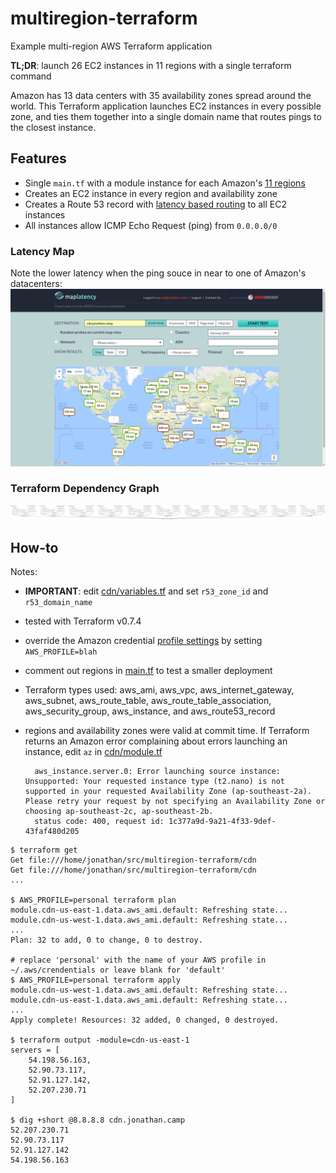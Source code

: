 # multiregion-terraform
Example multi-region AWS Terraform application

**TL;DR**: launch 26 EC2 instances in 11 regions with a single terraform command

Amazon has 13 data centers with 35 availability zones spread around the world. This Terraform application launches EC2 instances in every possible zone, and ties them together into a single domain name that routes pings to the closest instance.

## Features

* Single `main.tf` with a module instance for each Amazon's [11 regions][1]
* Creates an EC2 instance in every region and availability zone
* Creates a Route 53 record with [latency based routing][2] to all EC2 instances
* All instances allow ICMP Echo Request (ping) from `0.0.0.0/0`

### Latency Map
Note the lower latency when the ping souce in near to one of Amazon's datacenters:
[![latency map](map_latency.png)](https://raw.githubusercontent.com/kung-foo/multiregion-terraform/master/map_latency.png)

### Terraform Dependency Graph
[![graph](graph.png)](https://raw.githubusercontent.com/kung-foo/multiregion-terraform/master/graph.png)

## How-to

Notes:

* **IMPORTANT**: edit [cdn/variables.tf](cdn/variables.tf) and set `r53_zone_id` and `r53_domain_name`
* tested with Terraform v0.7.4
* override the Amazon credential [profile settings][3] by setting `AWS_PROFILE=blah`
* comment out regions in [main.tf](main.tf) to test a smaller deployment
* Terraform types used: aws_ami, aws_vpc, aws_internet_gateway, aws_subnet, aws_route_table, aws_route_table_association, aws_security_group, aws_instance, and aws_route53_record
* regions and availability zones were valid at commit time. If Terraform returns an Amazon error complaining about errors launching an instance, edit `az` in [cdn/module.tf](cdn/module.tf)

        aws_instance.server.0: Error launching source instance: Unsupported: Your requested instance type (t2.nano) is not supported in your requested Availability Zone (ap-southeast-2a). Please retry your request by not specifying an Availability Zone or choosing ap-southeast-2c, ap-southeast-2b.
        status code: 400, request id: 1c377a9d-9a21-4f33-9def-43faf480d205

```
$ terraform get
Get file:///home/jonathan/src/multiregion-terraform/cdn
Get file:///home/jonathan/src/multiregion-terraform/cdn
...

$ AWS_PROFILE=personal terraform plan
module.cdn-us-east-1.data.aws_ami.default: Refreshing state...
module.cdn-us-west-1.data.aws_ami.default: Refreshing state...
...
Plan: 32 to add, 0 to change, 0 to destroy.

# replace 'personal' with the name of your AWS profile in ~/.aws/crendentials or leave blank for 'default'
$ AWS_PROFILE=personal terraform apply
module.cdn-us-west-1.data.aws_ami.default: Refreshing state...
module.cdn-us-east-1.data.aws_ami.default: Refreshing state...
...
Apply complete! Resources: 32 added, 0 changed, 0 destroyed.

$ terraform output -module=cdn-us-east-1
servers = [
    54.198.56.163,
    52.90.73.117,
    52.91.127.142,
    52.207.230.71
]

$ dig +short @8.8.8.8 cdn.jonathan.camp
52.207.230.71
52.90.73.117
52.91.127.142
54.198.56.163
```

[1]: https://docs.aws.amazon.com/AWSEC2/latest/UserGuide/using-regions-availability-zones.html#concepts-available-regions
[2]: https://docs.aws.amazon.com/Route53/latest/DeveloperGuide/routing-policy.html#routing-policy-latency
[3]: https://www.terraform.io/docs/providers/aws/#shared-credentials-file
